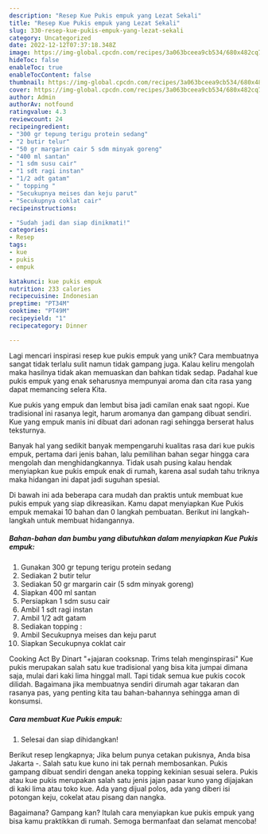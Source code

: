 ```yaml
---
description: "Resep Kue Pukis empuk yang Lezat Sekali"
title: "Resep Kue Pukis empuk yang Lezat Sekali"
slug: 330-resep-kue-pukis-empuk-yang-lezat-sekali
category: Uncategorized
date: 2022-12-12T07:37:18.348Z
image: https://img-global.cpcdn.com/recipes/3a063bceea9cb534/680x482cq70/kue-pukis-empuk-foto-resep-utama.jpg
hideToc: false
enableToc: true
enableTocContent: false
thumbnail: https://img-global.cpcdn.com/recipes/3a063bceea9cb534/680x482cq70/kue-pukis-empuk-foto-resep-utama.jpg
cover: https://img-global.cpcdn.com/recipes/3a063bceea9cb534/680x482cq70/kue-pukis-empuk-foto-resep-utama.jpg
author: Admin
authorAv: notfound
ratingvalue: 4.3
reviewcount: 24
recipeingredient:
- "300 gr tepung terigu protein sedang"
- "2 butir telur"
- "50 gr margarin cair 5 sdm minyak goreng"
- "400 ml santan"
- "1 sdm susu cair"
- "1 sdt ragi instan"
- "1/2 adt gatam"
- " topping "
- "Secukupnya meises dan keju parut"
- "Secukupnya coklat cair"
recipeinstructions:

- "Sudah jadi dan siap dinikmati!"
categories:
- Resep
tags:
- kue
- pukis
- empuk

katakunci: kue pukis empuk 
nutrition: 233 calories
recipecuisine: Indonesian
preptime: "PT34M"
cooktime: "PT49M"
recipeyield: "1"
recipecategory: Dinner

---
```





Lagi mencari inspirasi resep kue pukis empuk yang unik? Cara membuatnya sangat tidak terlalu sulit namun tidak gampang juga. Kalau keliru mengolah maka hasilnya tidak akan memuaskan dan bahkan tidak sedap. Padahal kue pukis empuk yang enak seharusnya mempunyai aroma dan cita rasa yang dapat memancing selera Kita.





Kue pukis yang empuk dan lembut bisa jadi camilan enak saat ngopi. Kue tradisional ini rasanya legit, harum aromanya dan gampang dibuat sendiri. Kue yang empuk manis ini dibuat dari adonan ragi sehingga berserat halus teksturnya.

Banyak hal yang sedikit banyak mempengaruhi kualitas rasa dari kue pukis empuk, pertama dari jenis bahan, lalu pemilihan bahan segar hingga cara mengolah dan menghidangkannya. Tidak usah pusing kalau hendak menyiapkan kue pukis empuk enak di rumah, karena asal sudah tahu triknya maka hidangan ini dapat jadi suguhan spesial.






Di bawah ini ada beberapa cara mudah dan praktis untuk membuat kue pukis empuk yang siap dikreasikan. Kamu dapat menyiapkan Kue Pukis empuk memakai 10 bahan dan 0 langkah pembuatan. Berikut ini langkah-langkah untuk membuat hidangannya.

<!--inarticleads1-->

##### Bahan-bahan dan bumbu yang dibutuhkan dalam menyiapkan Kue Pukis empuk:

1. Gunakan 300 gr tepung terigu protein sedang
1. Sediakan 2 butir telur
1. Sediakan 50 gr margarin cair (5 sdm minyak goreng)
1. Siapkan 400 ml santan
1. Persiapkan 1 sdm susu cair
1. Ambil 1 sdt ragi instan
1. Ambil 1/2 adt gatam
1. Sediakan  topping :
1. Ambil Secukupnya meises dan keju parut
1. Siapkan Secukupnya coklat cair


Cooking Act By Dinart &#34;+jajaran cooksnap. Trims telah menginspirasi&#34; Kue pukis merupakan salah satu kue tradisional yang bisa kita jumpai dimana saja, mulai dari kaki lima hinggal mall. Tapi tidak semua kue pukis cocok dilidah. Bagaimana jika membuatnya sendiri dirumah agar takaran dan rasanya pas, yang penting kita tau bahan-bahannya sehingga aman di konsumsi. 

<!--inarticleads2-->

##### Cara membuat Kue Pukis empuk:


1. Selesai dan siap dihidangkan!

Berikut resep lengkapnya; Jika belum punya cetakan pukisnya, Anda bisa Jakarta -. Salah satu kue kuno ini tak pernah membosankan. Pukis gampang dibuat sendiri dengan aneka topping kekinian sesuai selera. Pukis atau kue pukis merupakan salah satu jenis jajan pasar kuno yang dijajakan di kaki lima atau toko kue. Ada yang dijual polos, ada yang diberi isi potongan keju, cokelat atau pisang dan nangka. 

Bagaimana? Gampang kan? Itulah cara menyiapkan kue pukis empuk yang bisa kamu praktikkan di rumah. Semoga bermanfaat dan selamat mencoba!
